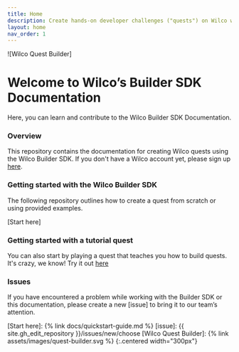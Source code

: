 ```yaml
---
title: Home
description: Create hands-on developer challenges ("quests") on Wilco with the Quest Builder.
layout: home
nav_order: 1
---
```


![Wilco Quest Builder]

# Welcome to Wilco’s Builder SDK Documentation

Here, you can learn and contribute to the Wilco Builder SDK Documentation.

### **Overview**
This repository contains the documentation for creating Wilco quests using the Wilco Builder SDK. If you don't have a Wilco account yet, please sign up [here](https://www.trywilco.com).

### **Getting started with the Wilco Builder SDK**
The following repository outlines how to create a quest from scratch or using provided examples.

[Start here]

### **Getting started with a tutorial quest**
You can also start by playing a quest that teaches you how to build quests. It's crazy, we know!
Try it out [here](https://app.wilco.gg/guest?directQuestId=build_your_first_quest)

### **Issues**
If you have encountered a problem while working with the Builder SDK or this documentation, please create a new [issue] to bring it to our team’s attention. 

[Start here]: {% link docs/quickstart-guide.md %}
[issue]: {{ site.gh_edit_repository }}/issues/new/choose
[Wilco Quest Builder]: {% link assets/images/quest-builder.svg %}
{:.centered width="300px"}
